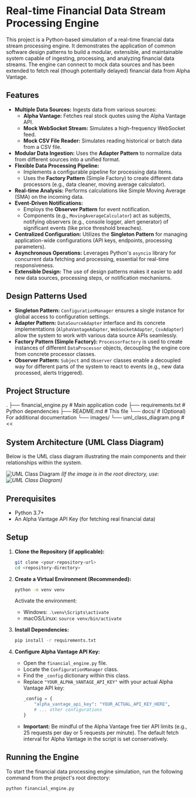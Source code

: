 # Real-time Financial Data Stream Processing Engine

This project is a Python-based simulation of a real-time financial data stream processing engine. It demonstrates the application of common software design patterns to build a modular, extensible, and maintainable system capable of ingesting, processing, and analyzing financial data streams. The engine can connect to mock data sources and has been extended to fetch real (though potentially delayed) financial data from Alpha Vantage.

## Features

* **Multiple Data Sources:** Ingests data from various sources:
    * **Alpha Vantage:** Fetches real stock quotes using the Alpha Vantage API.
    * **Mock WebSocket Stream:** Simulates a high-frequency WebSocket feed.
    * **Mock CSV File Reader:** Simulates reading historical or batch data from a CSV file.
* **Modular Data Ingestion:** Uses the **Adapter Pattern** to normalize data from different sources into a unified format.
* **Flexible Data Processing Pipeline:**
    * Implements a configurable pipeline for processing data items.
    * Uses the **Factory Pattern** (Simple Factory) to create different data processors (e.g., data cleaner, moving average calculator).
* **Real-time Analysis:** Performs calculations like Simple Moving Average (SMA) on the incoming data.
* **Event-Driven Notifications:**
    * Employs the **Observer Pattern** for event notification.
    * Components (e.g., `MovingAverageCalculator`) act as subjects, notifying observers (e.g., console logger, alert generator) of significant events (like price threshold breaches).
* **Centralized Configuration:** Utilizes the **Singleton Pattern** for managing application-wide configurations (API keys, endpoints, processing parameters).
* **Asynchronous Operations:** Leverages Python's `asyncio` library for concurrent data fetching and processing, essential for real-time responsiveness.
* **Extensible Design:** The use of design patterns makes it easier to add new data sources, processing steps, or notification mechanisms.

## Design Patterns Used

* **Singleton Pattern:** `ConfigurationManager` ensures a single instance for global access to configuration settings.
* **Adapter Pattern:** `DataSourceAdapter` interface and its concrete implementations (`AlphaVantageAdapter`, `WebSocketAdapter`, `CsvAdapter`) allow the system to work with various data source APIs seamlessly.
* **Factory Pattern (Simple Factory):** `ProcessorFactory` is used to create instances of different `DataProcessor` objects, decoupling the engine core from concrete processor classes.
* **Observer Pattern:** `Subject` and `Observer` classes enable a decoupled way for different parts of the system to react to events (e.g., new data processed, alerts triggered).

## Project Structure
.
├── financial_engine.py         # Main application code
├── requirements.txt            # Python dependencies
├── README.md                   # This file
└── docs/                       # (Optional) For additional documentation
└── images/
└── uml_class_diagram.png # &lt;&lt; 

## System Architecture (UML Class Diagram)

Below is the UML class diagram illustrating the main components and their relationships within the system.

![UML Class Diagram](./docs/images/uml_class_diagram.png)
*(If the image is in the root directory, use: ![UML Class Diagram](./uml_class_diagram.png))*

## Prerequisites

* Python 3.7+
* An Alpha Vantage API Key (for fetching real financial data)

## Setup

1.  **Clone the Repository (if applicable):**
    ```bash
    git clone <your-repository-url>
    cd <repository-directory>
    ```

2.  **Create a Virtual Environment (Recommended):**
    ```bash
    python -m venv venv
    ```
    Activate the environment:
    * Windows: `.\venv\Scripts\activate`
    * macOS/Linux: `source venv/bin/activate`

3.  **Install Dependencies:**
    ```bash
    pip install -r requirements.txt
    ```

4.  **Configure Alpha Vantage API Key:**
    * Open the `financial_engine.py` file.
    * Locate the `ConfigurationManager` class.
    * Find the `_config` dictionary within this class.
    * Replace `"YOUR_ALPHA_VANTAGE_API_KEY"` with your actual Alpha Vantage API key:
        ```python
        _config = {
            "alpha_vantage_api_key": "YOUR_ACTUAL_API_KEY_HERE",
            # ... other configurations
        }
        ```
    * **Important:** Be mindful of the Alpha Vantage free tier API limits (e.g., 25 requests per day or 5 requests per minute). The default fetch interval for Alpha Vantage in the script is set conservatively.

## Running the Engine

To start the financial data processing engine simulation, run the following command from the project's root directory:

```bash
python financial_engine.py
